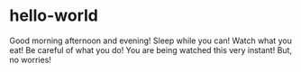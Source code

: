 # hello-world

Good morning afternoon and evening!
Sleep while you can! Watch what you eat! Be careful of what you do! You are being watched this very instant! But, no worries!
